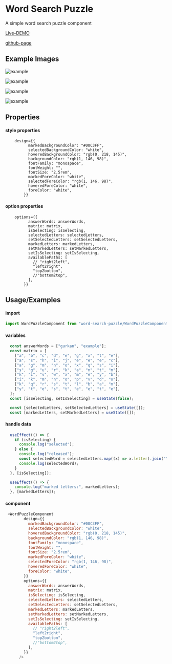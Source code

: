 
# Word Search Puzzle

A simple word search puzzle component

[Live-DEMO](https://word-search-puzzle.vercel.app)


[github-page](https://github.com/gurkanucar/word_search_puzzle)

## Example Images

![example](https://github.com/gurkanucar/word_search_puzzle/raw/master/img0.png)

![example](https://github.com/gurkanucar/word_search_puzzle/raw/master/img.png)

![example](https://github.com/gurkanucar/word_search_puzzle/raw/master/img2.png)

![example](https://github.com/gurkanucar/word_search_puzzle/raw/master/img3.png)

## Properties

#### style properties

```  
    design={{
          markedBackgroundColor: "#00C3FF",
          selectedBackgroundColor: "white",
          hoveredBackgroundColor: "rgb(0, 218, 145)",
          backgroundColor: "rgb(1, 146, 98)",
          fontFamily: "monospace",
          fontWeight: "",
          fontSize: "2.5rem",
          markedForeColor: "white",
          selectedForeColor: "rgb(1, 146, 98)",
          hoveredForeColor: "white",
          foreColor: "white",
        }}
```

#### option properties

```  
    options={{
          answerWords: answerWords,
          matrix: matrix,
          isSelecting: isSelecting,
          selectedLetters: selectedLetters,
          setSelectedLetters: setSelectedLetters,
          markedLetters: markedLetters,
          setMarkedLetters: setMarkedLetters,
          setIsSelecting: setIsSelecting,
          availablePaths: [
            // "right2left",
            "left2right",
            "top2bottom",
            //"bottom2top",
          ],
        }}
```
## Usage/Examples

#### import

```javascript
import WordPuzzleComponent from "word-search-puzzle/WordPuzzleComponent";
```

#### variables

```javascript
  const answerWords = ["gurkan", "example"];
  const matrix = [
    ["a", "b", "c", "d", "e", "g", "x", "t", "e"],
    ["a", "s", "h", "i", "j", "e", "e", "e", "c"],
    ["a", "g", "m", "n", "o", "x", "q", "s", "i"],
    ["s", "g", "u", "r", "k", "a", "n", "t", "m"],
    ["k", "i", "v", "w", "x", "m", "e", "y", "b"],
    ["i", "k", "m", "n", "o", "p", "v", "d", "o"],
    ["k", "q", "r", "s", "t", "l", "b", "a", "m"],
    ["y", "t", "e", "s", "t", "e", "e", "t", "e"],
  ];
  const [isSelecting, setIsSelecting] = useState(false);

  const [selectedLetters, setSelectedLetters] = useState([]);
  const [markedLetters, setMarkedLetters] = useState([]);
```

#### handle data

```javascript
  useEffect(() => {
    if (isSelecting) {
      console.log("selected");
    } else {
      console.log("released");
      const selectedWord = selectedLetters.map((x) => x.letter).join("");
      console.log(selectedWord);
    }
  }, [isSelecting]);

  useEffect(() => {
    console.log("marked letters:", markedLetters);
  }, [markedLetters]);
```

#### component

```javascript
 <WordPuzzleComponent
        design={{
          markedBackgroundColor: "#00C3FF",
          selectedBackgroundColor: "white",
          hoveredBackgroundColor: "rgb(0, 218, 145)",
          backgroundColor: "rgb(1, 146, 98)",
          fontFamily: "monospace",
          fontWeight: "",
          fontSize: "2.5rem",
          markedForeColor: "white",
          selectedForeColor: "rgb(1, 146, 98)",
          hoveredForeColor: "white",
          foreColor: "white",
        }}
        options={{
          answerWords: answerWords,
          matrix: matrix,
          isSelecting: isSelecting,
          selectedLetters: selectedLetters,
          setSelectedLetters: setSelectedLetters,
          markedLetters: markedLetters,
          setMarkedLetters: setMarkedLetters,
          setIsSelecting: setIsSelecting,
          availablePaths: [
            // "right2left",
            "left2right",
            "top2bottom",
            //"bottom2top",
          ],
        }}
      />
```
